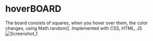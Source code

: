 # hoverBOARD
The board consists of squares, when you hover over them, the color changes, using Math.random().  Implemented with CSS, HTML, JS
![Screenshot_1](https://github.com/aleksandraostrovskaya/hoverBOARD/assets/118135737/cbd7e4b9-858f-417c-a2d1-af1ee3283be9)
